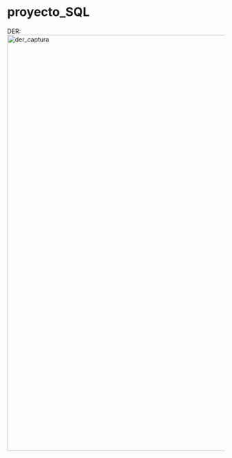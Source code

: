 # proyecto_SQL




DER:
<img width="962" alt="der_captura" src="https://github.com/Prestera/proyecto_SQL/assets/121523848/d9258ef8-ed69-43cd-b7a7-5899ec0e26fc">

